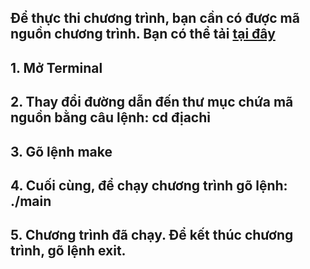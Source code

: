 ## Để thực thi chương trình, bạn cần có được mã nguồn chương trình. Bạn có thể tải [tại đây](https://github.com/hllj/shellproject) 
## 1. Mở Terminal
## 2. Thay đổi đường dẫn đến thư mục chứa mã nguồn bằng câu lệnh: cd địachỉ
## 3. Gõ lệnh make
## 4. Cuối cùng, để chạy chương trình gõ lệnh: ./main
## 5. Chương trình đã chạy. Để kết thúc chương trình, gõ lệnh exit.